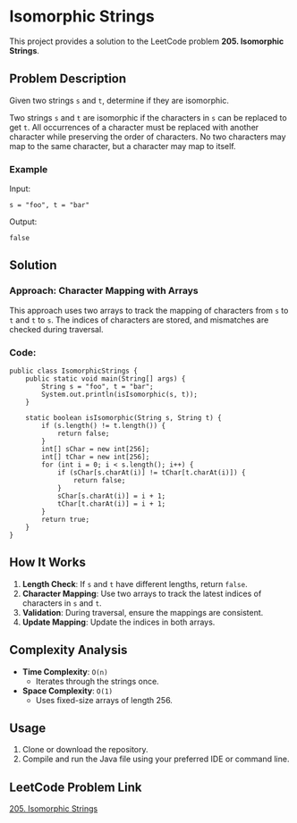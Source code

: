 
# Isomorphic Strings

This project provides a solution to the LeetCode problem **205. Isomorphic Strings**.

## Problem Description

Given two strings `s` and `t`, determine if they are isomorphic.

Two strings `s` and `t` are isomorphic if the characters in `s` can be replaced to get `t`. All occurrences of a character must be replaced with another character while preserving the order of characters. No two characters may map to the same character, but a character may map to itself.

### Example

Input:
```
s = "foo", t = "bar"
```

Output:
```
false
```

## Solution

### Approach: Character Mapping with Arrays

This approach uses two arrays to track the mapping of characters from `s` to `t` and `t` to `s`. The indices of characters are stored, and mismatches are checked during traversal.

### Code:
```java[]
public class IsomorphicStrings {
    public static void main(String[] args) {
        String s = "foo", t = "bar";
        System.out.println(isIsomorphic(s, t));
    }

    static boolean isIsomorphic(String s, String t) {
        if (s.length() != t.length()) {
            return false;
        }
        int[] sChar = new int[256];
        int[] tChar = new int[256];
        for (int i = 0; i < s.length(); i++) {
            if (sChar[s.charAt(i)] != tChar[t.charAt(i)]) {
                return false;
            }
            sChar[s.charAt(i)] = i + 1;
            tChar[t.charAt(i)] = i + 1;
        }
        return true;
    }
}
```

## How It Works

1. **Length Check**: If `s` and `t` have different lengths, return `false`.
2. **Character Mapping**: Use two arrays to track the latest indices of characters in `s` and `t`.
3. **Validation**: During traversal, ensure the mappings are consistent.
4. **Update Mapping**: Update the indices in both arrays.

## Complexity Analysis

- **Time Complexity**: `O(n)`
    - Iterates through the strings once.
- **Space Complexity**: `O(1)`
    - Uses fixed-size arrays of length 256.

## Usage

1. Clone or download the repository.
2. Compile and run the Java file using your preferred IDE or command line.

## LeetCode Problem Link

[205. Isomorphic Strings](https://leetcode.com/problems/isomorphic-strings/description/)
